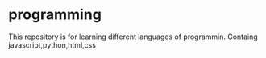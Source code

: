 # programming
This repository is for learning different languages of programmin. Containg javascript,python,html,css 
